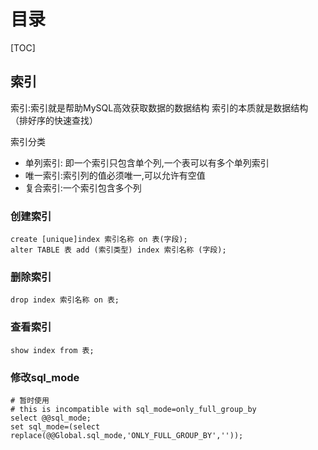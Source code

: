 # 目录

[TOC]

## 索引

索引:索引就是帮助MySQL高效获取数据的数据结构 索引的本质就是数据结构（排好序的快速查找）

索引分类

- 单列索引: 即一个索引只包含单个列,一个表可以有多个单列索引
- 唯一索引:索引列的值必须唯一,可以允许有空值
- 复合索引:一个索引包含多个列

### 创建索引

```mysql
create [unique]index 索引名称 on 表(字段);
alter TABLE 表 add (索引类型) index 索引名称 (字段);
```

### 删除索引

```mysql
drop index 索引名称 on 表;
```

### 查看索引

```mysql
show index from 表;
```

### 修改sql_mode

```mysql
# 暂时使用
# this is incompatible with sql_mode=only_full_group_by
select @@sql_mode;
set sql_mode=(select replace(@@Global.sql_mode,'ONLY_FULL_GROUP_BY',''));
```

